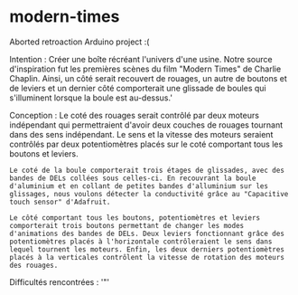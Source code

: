 modern-times
============

Aborted retroaction Arduino project :(

Intention : Créer une boîte récréant l'univers d'une usine. Notre source d'inspiration fut les premières scènes du film "Modern Times" de Charlie Chaplin. Ainsi, un côté serait recouvert de rouages, un autre de boutons et de leviers et un dernier côté comporterait une glissade de boules qui s'illuminent lorsque la boule est au-dessus.'

Conception : Le coté des rouages serait contrôlé par deux moteurs indépendant qui permettraient d'avoir deux couches de rouages tournant dans des sens indépendant. Le sens et la vitesse des moteurs seraient contrôlés par deux potentiomètres placés sur le coté comportant tous les boutons et leviers.
    
    Le coté de la boule comporterait trois étages de glissades, avec des bandes de DELs collées sous celles-ci. En recouvrant la boule d'aluminium et en collant de petites bandes d'alluminium sur les glissages, nous voulons détecter la conductivité grâce au "Capacitive touch sensor" d'Adafruit. 

    Le côté comportant tous les boutons, potentiomètres et leviers comporterait trois boutons permettant de changer les modes d'animations des bandes de DELs. Deux leviers fonctionnant grâce des potentiomètres placés à l'horizontale contrôleraient le sens dans lequel tournent les moteurs. Enfin, les deux derniers potentiomètres placés à la verticales contrôlent la vitesse de rotation des moteurs des rouages. 

Difficultés rencontrées : '"'
